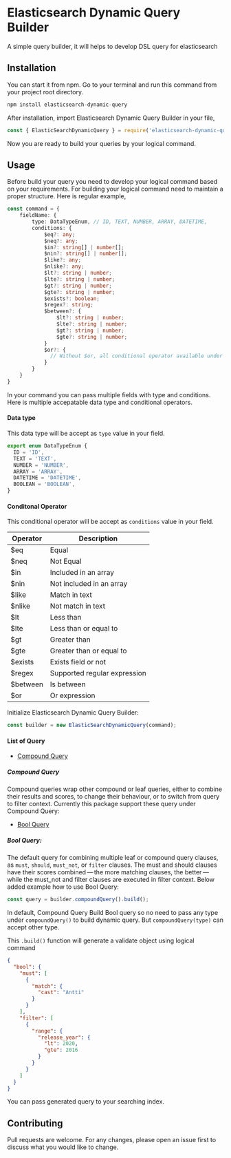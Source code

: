 # Elasticsearch Dynamic Query Builder

A simple query builder, it will helps to develop DSL query for elasticsearch

## Installation

You can start it from npm. Go to your terminal and run this command from your project root directory.

```javascript
npm install elasticsearch-dynamic-query
```
After installation, import Elasticsearch Dynamic Query Builder in your file,

```javascript
const { ElasticSearchDynamicQuery } = require('elasticsearch-dynamic-query');
```
Now you are ready to build your queries by your logical command.

## Usage
Before build your query you need to develop your logical command based on your requirements. For building your logical command need to maintain a proper structure. Here is regular example,
```typescript
const command = {
    fieldName: {
        type: DataTypeEnum, // ID, TEXT, NUMBER, ARRAY, DATETIME,
        conditions: {
            $eq?: any;
            $neq?: any;
            $in?: string[] | number[];
            $nin?: string[] | number[];
            $like?: any;
            $nlike?: any;
            $lt?: string | number;
            $lte?: string | number;
            $gt?: string | number;
            $gte?: string | number;
            $exists?: boolean;
            $regex?: string;
            $between?: {
                $lt?: string | number;
                $lte?: string | number;
                $gt?: string | number;
                $gte?: string | number;
            }
            $or?: {
              // Without $or, all conditional operator available under $or
            }
        }
    }
}
```
In your command you can pass multiple fields with type and conditions. Here is multiple accepatable data type and conditional operators.

#### Data type
This data type will be accept as `type` value in your field.
```typescript
export enum DataTypeEnum {
  ID = 'ID',
  TEXT = 'TEXT',
  NUMBER = 'NUMBER',
  ARRAY = 'ARRAY',
  DATETIME = 'DATETIME',
  BOOLEAN = 'BOOLEAN',
}
```
#### Conditonal Operator
This conditional operator will be accept as `conditions` value in your field.

| Operator | Description |
| -------- | ----------- |
| $eq      | Equal       |
| $neq     | Not Equal   |
| $in      | Included in an array |
| $nin     | Not included in an array |
| $like    | Match in text |
| $nlike   | Not match in text |
| $lt      | Less than |
| $lte     | Less than or equal to |
| $gt      | Greater than |
| $gte     | Greater than or equal to |
| $exists  | Exists field or not |
| $regex   | Supported regular expression |
| $between | Is between |
| $or      | Or expression |

Initialize Elasticsearch Dynamic Query Builder:
```typescript
const builder = new ElasticSearchDynamicQuery(command);
```
#### List of Query
- [Compound Query](#compound-query)

##### Compound Query
Compound queries wrap other compound or leaf queries, either to combine their results and scores, to change their behaviour, or to switch from query to filter context. Currently this package support these query under Compound Query:
- [Bool Query](#bool-query)

##### Bool Query:
The default query for combining multiple leaf or compound query clauses, as `must`, `should`, `must_not`, or `filter` clauses. The must and should clauses have their scores combined — the more matching clauses, the better — while the must_not and filter clauses are executed in filter context. Below added example how to use Bool Query:
```typescript
const query = builder.compoundQuery().build();
```
In default, Compound Query Build Bool query so no need to pass any type under `compoundQuery()` to build dynamic query. But `compoundQuery(type)` can accept other type. 

This `.build()` function will generate a validate object using logical command 
```json
{
  "bool": {
    "must": [
      {
        "match": {
          "cast": "Antti"
        }
      }
    ],
    "filter": [
      {
        "range": {
          "release_year": {
            "lt": 2020,
            "gte": 2016
          }
        }
      }
    ]
  }
}
```

You can pass generated query to your searching index.

## Contributing

Pull requests are welcome. For any changes, please open an issue first to discuss what you would like to change.
